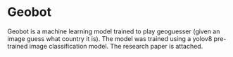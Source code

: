 # Geobot

Geobot is a machine learning model trained to play geoguesser (given an image guess what country it is). The model was trained using a yolov8 pre-trained image classification model. The research paper is attached.

